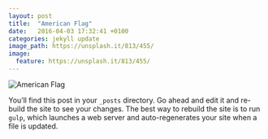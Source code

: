 ```yaml
---
layout: post
title:  "American Flag"
date:   2016-04-03 17:32:41 +0100
categories: jekyll update
image_path: https://unsplash.it/813/455/
image:
  feature: https://unsplash.it/813/455/
---
```


![American Flag](https://unsplash.it/813/455/)

You’ll find this post in your `_posts` directory. Go ahead and edit it and re-build the site to see your changes. The best way to rebuild the site is to run `gulp`, which launches a web server and auto-regenerates your site when a file is updated.
